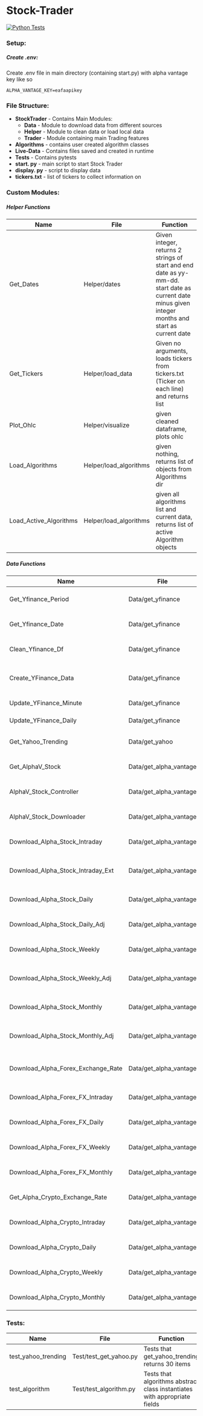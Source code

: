 # Stock-Trader
[![Python Tests](https://github.com/HarryLudemann/Stock-Trader/actions/workflows/python-package.yml/badge.svg)](https://github.com/HarryLudemann/Stock-Trader/actions/workflows/python-package.yml)

### Setup:
##### Create .env:
Create .env file in main directory (containing start.py) with alpha vantage key like so
```
ALPHA_VANTAGE_KEY=eafaapikey
```

### File Structure:
* **StockTrader** - Contains Main Modules:
    * **Data** - Module to download data from different sources    
    * **Helper** - Module to clean data or load local data     
    * **Trader** - Module containing main Trading features 
* **Algorithms** - contains user created algorithm classes
* **Live-Data** - Contains files saved and created in runtime   
* **Tests** - Contains pytests
* **start. py** - main script to start Stock Trader   
* **display. py** - script to display data
* **tickers.txt** - list of tickers to collect information on     

### Custom Modules:
##### Helper Functions
<table>
    <thead>
        <tr>
            <th>Name</th>
            <th>File</th>
            <th>Function</th>
        </tr>
    </thead>
    <tbody>
        <tr>
            <td>Get_Dates</td>
            <td>Helper/dates</td>
            <td>Given integer, returns 2 strings of start and end date as yy-mm-dd. start date as current date minus given integer months and start as current date</td>
        </tr>
        <tr>
            <td>Get_Tickers</td>
            <td>Helper/load_data</td>
            <td>Given no arguments, loads tickers from tickers.txt (Ticker on each line) and returns list</td>
        </tr>
        <tr>
            <td>Plot_Ohlc</td>
            <td>Helper/visualize</td>
            <td>given cleaned dataframe, plots ohlc</td>
        </tr>
        <tr>
            <td>Load_Algorithms</td>
            <td>Helper/load_algorithms</td>
            <td>given nothing, returns list of objects from Algorithms dir</td>
        </tr>
        <tr>
            <td>Load_Active_Algorithms</td>
            <td>Helper/load_algorithms</td>
            <td>given all algorithms list and current data, returns list of active Algorithm objects</td>
        </tr>
    </tbody>
</table>

##### Data Functions
<table>
    <thead>
        <tr>
            <th>Name</th>
            <th>File</th>
            <th>Function</th>
        </tr>
    </thead>
    <tbody>
        <tr>
            <td>Get_Yfinance_Period</td>
            <td>Data/get_yfinance</td>
            <td>Given interval (eg 1d), ticker, start date and end date gets stock data OHLC and volume from yfinance</td>
        </tr>
        <tr>
            <td>Get_Yfinance_Date</td>
            <td>Data/get_yfinance</td>
            <td>Given interval (eg 1m), ticker and period (eg 7d) gets stock data OHLC and volume from yfinance</td>
        </tr>
        <tr>
            <td>Clean_Yfinance_Df</td>
            <td>Data/get_yfinance</td>
            <td>Given tickers and dataframe from a yfinance array and returns list of cleaned dataframes</td>
        </tr>
        <tr>
            <td>Create_YFinance_Data</td>
            <td>Data/get_yfinance</td>
            <td>Given tickers, start date and end date gets daily and minute(Set to 7 days) data from yfinance to Live-Data</td>
        </tr>
        <tr>
            <td>Update_YFinance_Minute</td>
            <td>Data/get_yfinance</td>
            <td>Given tickers, Gets minute data and adds to existing minute data</td>
        </tr>
        <tr>
            <td>Update_YFinance_Daily</td>
            <td>Data/get_yfinance</td>
            <td>Given tickers, Gets daily data and adds to existing daily data</td>
        </tr>
        <tr>
            <td>Get_Yahoo_Trending</td>
            <td>Data/get_yahoo</td>
            <td>No args, scrapes trending stocks and information returns list of stock dictionary's</td>
        </tr>
        <tr>
            <td>Get_AlphaV_Stock</td>
            <td>Data/get_alpha_vantage</td>
            <td>Given ticker, interval and optionally adjusted boolean returns df of stock data</td>
        </tr>
        <tr>
            <td>AlphaV_Stock_Controller</td>
            <td>Data/get_alpha_vantage</td>
            <td>Given Stock Algorithm object calls appropriate api to download information</td>
        </tr>
        <tr>
            <td>AlphaV_Stock_Downloader</td>
            <td>Data/get_alpha_vantage</td>
            <td>Given Api name, ticker and optionally interval calls appropriate download function</td>
        </tr>
        <tr>
            <td>Download_Alpha_Stock_Intraday</td>
            <td>Data/get_alpha_vantage</td>
            <td>Given Stock Ticker saves data to Live_data using alpha vantages TIME_SERIES_INTRADAY api</td>
        </tr>
        <tr>
            <td>Download_Alpha_Stock_Intraday_Ext</td>
            <td>Data/get_alpha_vantage</td>
            <td>Given Stock Ticker saves  data to Live_data using alpha vantages TIME_SERIES_INTRADAY_EXTENDED api</td>
        </tr>
        <tr>
            <td>Download_Alpha_Stock_Daily</td>
            <td>Data/get_alpha_vantage</td>
            <td>Given Stock Ticker saves  data to Live_data using alpha vantages TIME_SERIES_DAILY api</td>
        </tr>
        <tr>
            <td>Download_Alpha_Stock_Daily_Adj</td>
            <td>Data/get_alpha_vantage</td>
            <td>Given Stock Ticker saves  data to Live_data using alpha vantages TIME_SERIES_DAILY_ADJUSTED api</td>
        </tr>
        <tr>
            <td>Download_Alpha_Stock_Weekly</td>
            <td>Data/get_alpha_vantage</td>
            <td>Given Stock Ticker saves  data to Live_data using alpha vantages TIME_SERIES_WEEKLY api</td>
        </tr>
        <tr>
            <td>Download_Alpha_Stock_Weekly_Adj</td>
            <td>Data/get_alpha_vantage</td>
            <td>Given Stock Ticker saves  data to Live_data using alpha vantages TIME_SERIES_WEEKLY_ADJUSTED api</td>
        </tr>
        <tr>
            <td>Download_Alpha_Stock_Monthly</td>
            <td>Data/get_alpha_vantage</td>
            <td>Given Stock Ticker saves  data to Live_data using alpha vantages TIME_SERIES_MONTHLY api</td>
        </tr>
        <tr>
            <td>Download_Alpha_Stock_Monthly_Adj</td>
            <td>Data/get_alpha_vantage</td>
            <td>Given Stock Ticker saves  data to Live_data using alpha vantages TIME_SERIES_MONTHLY_ADJUSTED api</td>
        </tr>
        <tr>
            <td>Download_Alpha_Forex_Exchange_Rate</td>
            <td>Data/get_alpha_vantage</td>
            <td>Given from and to currency saves  data to Live_data using alpha vantages CURRENCY_EXCHANGE_RATE api</td>
        </tr>
        <tr>
            <td>Download_Alpha_Forex_FX_Intraday</td>
            <td>Data/get_alpha_vantage</td>
            <td>Given from, to currency and interval saves  data to Live_data using alpha vantages FX_INTRADAY api</td>
        </tr>
        <tr>
            <td>Download_Alpha_Forex_FX_Daily</td>
            <td>Data/get_alpha_vantage</td>
            <td>Given from and to symbol saves  data to Live_data using alpha vantages FX_DAILY api</td>
        </tr>
        <tr>
            <td>Download_Alpha_Forex_FX_Weekly</td>
            <td>Data/get_alpha_vantage</td>
            <td>Given from and to symbol saves  data to Live_data using alpha vantages FX_WEEKLY api</td>
        </tr>
        <tr>
            <td>Download_Alpha_Forex_FX_Monthly</td>
            <td>Data/get_alpha_vantage</td>
            <td>Given from and to symbol saves  data to Live_data using alpha vantages FX_MONTHLY api</td>
        </tr>
        <tr>
            <td>Get_Alpha_Crypto_Exchange_Rate</td>
            <td>Data/get_alpha_vantage</td>
            <td>Given symbol and market returns 3 strings from alpha vantages CURRENCY_EXCHANGE_RATE api</td>
        </tr>
        <tr>
            <td>Download_Alpha_Crypto_Intraday</td>
            <td>Data/get_alpha_vantage</td>
            <td>Given symbol market and interval saves  data to Live_data using alpha vantages CRYPTO_INTRADAY api</td>
        </tr>
        <tr>
            <td>Download_Alpha_Crypto_Daily</td>
            <td>Data/get_alpha_vantage</td>
            <td>Given symbol and market saves  data to Live_data using alpha vantages DIGITAL_CURRENCY_DAILY api</td>
        </tr>
        <tr>
            <td>Download_Alpha_Crypto_Weekly</td>
            <td>Data/get_alpha_vantage</td>
            <td>Given symbol and market saves  data to Live_data using alpha vantages DIGITAL_CURRENCY_WEEKLY api</td>
        </tr>
        <tr>
            <td>Download_Alpha_Crypto_Monthly</td>
            <td>Data/get_alpha_vantage</td>
            <td>Given symbol and market  saves  data to Live_data using alpha vantages DIGITAL_CURRENCY_MONTHLY api</td>
        </tr>
    </tbody>
</table>


     
    
### Tests:
<table>
    <thead>
        <tr>
            <th>Name</th>
            <th>File</th>
            <th>Function</th>
        </tr>
    </thead>
    <tbody>
        <tr>
            <td>test_yahoo_trending</td>
            <td>Test/test_get_yahoo.py</td>
            <td>Tests that get_yahoo_trending returns 30 items</td>
        </tr>
        <tr>
            <td>test_algorithm</td>
            <td>Test/test_algorithm.py</td>
            <td>Tests that algorithms abstract class instantiates with appropriate fields</td>
        </tr>
    </tbody>
</table>